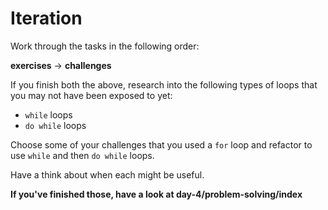 # Iteration

Work through the tasks in the following order:

**exercises** -> **challenges**

If you finish both the above, research into the following types of loops that you may not have been exposed to yet:

- `while` loops
- `do while` loops

Choose some of your challenges that you used a `for` loop and refactor to use `while` and then `do while` loops.

Have a think about when each might be useful.

**If you've finished those, have a look at day-4/problem-solving/index**
